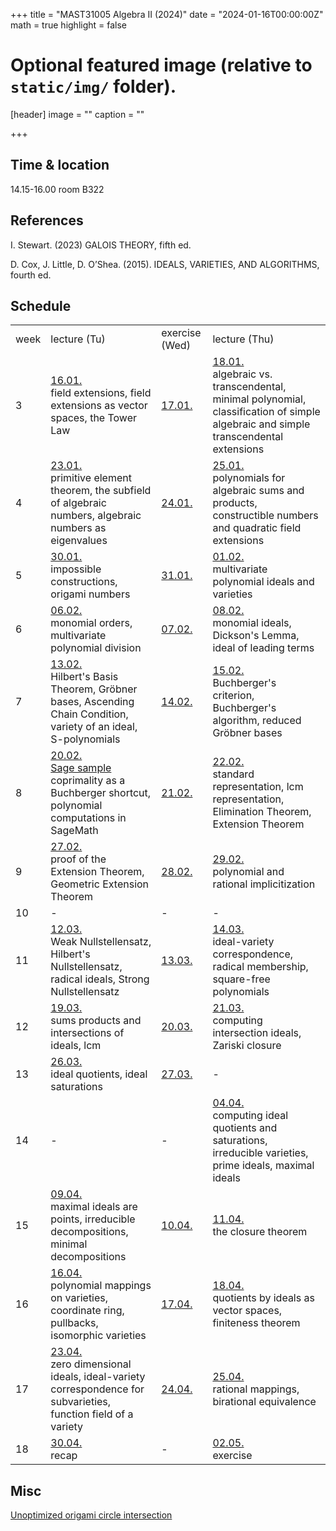 +++
title = "MAST31005 Algebra II (2024)"
date = "2024-01-16T00:00:00Z"
math = true
highlight = false

# Optional featured image (relative to `static/img/` folder).
[header]
image = ""
caption = ""

+++
## Time & location
14.15-16.00 room B322

## References
I. Stewart. (2023) GALOIS THEORY, fifth ed. 

D. Cox, J. Little, D. O’Shea. (2015). IDEALS, VARIETIES, AND ALGORITHMS, fourth ed.

## Schedule
<table>
<tr><td>week</td><td>lecture (Tu)</td><td>exercise (Wed)</td><td>lecture (Thu)</td></tr>
<tr><td>3</td>
<td><a href="lecture01.pdf">16.01.</a><br>field extensions, field extensions as vector spaces, the Tower Law</td>
<td><a href="exercise_0.pdf">17.01.</a></td>
<td><a href="lecture02.pdf">18.01.</a><br>algebraic vs. transcendental, minimal polynomial, classification of simple algebraic and simple transcendental extensions</td>
</tr>
<tr><td>4</td>
<td><a href="lecture03.pdf">23.01.</a><br>primitive element theorem, the subfield of algebraic numbers, algebraic numbers as eigenvalues</td>
<td><a href="exercise_1.pdf">24.01.</a></td>
<td><a href="lecture04.pdf">25.01.</a><br>polynomials for algebraic sums and products, constructible numbers and quadratic field extensions</td>
</tr>
<tr><td>5</td>
<td><a href="lecture05.pdf">30.01.</a><br>impossible constructions, origami numbers</td>
<td><a href="exercise_2.pdf">31.01.</a></td>
<td><a href="lecture06.pdf">01.02.</a><br>multivariate polynomial ideals and varieties</td>
</tr>
<tr><td>6</td>
<td><a href="lecture07.pdf">06.02.</a><br>monomial orders, multivariate polynomial division</td>
<td><a href="exercise_3.pdf">07.02.</a></td>
<td><a href="lecture08.pdf">08.02.</a><br>monomial ideals, Dickson's Lemma, ideal of leading terms</td>
</tr>
<tr><td>7</td>
<td><a href="lecture09.pdf">13.02.</a><br>Hilbert's Basis Theorem, Gröbner bases, Ascending Chain Condition, variety of an ideal, S-polynomials</td>
<td><a href="exercise_4.pdf">14.02.</a></td>
<td><a href="lecture10.pdf">15.02.</a><br>Buchberger's criterion, Buchberger's algorithm, reduced Gröbner bases</td>
</tr>
<tr><td>8</td>
<td><a href="lecture11.pdf">20.02.</a><br><a href="lecture11-sage-examples.html">Sage sample</a><br>coprimality as a Buchberger shortcut, polynomial computations in SageMath</td>
<td><a href="exercise_5.pdf">21.02.</a></td>
<td><a href="lecture12.pdf">22.02.</a><br>standard representation, lcm representation, Elimination Theorem, Extension Theorem</td>
</tr>
<tr><td>9</td>
<td><a href="lecture13.pdf">27.02.</a><br>proof of the Extension Theorem, Geometric Extension Theorem</td>
<td><a href="exercise_6.pdf">28.02.</a></td>
<td><a href="lecture14.pdf">29.02.</a><br>polynomial and rational implicitization</td>
</tr>
<tr><td>10</td>
<td>-</td>
<td>-</td>
<td>-</td>
</tr>
<tr><td>11</td>
<td><a href="lecture15.pdf">12.03.</a><br>Weak Nullstellensatz, Hilbert's Nullstellensatz, radical ideals, Strong Nullstellensatz</td>
<td><a href="exercise_7.pdf">13.03.</a></td>
<td><a href="lecture16.pdf">14.03.</a><br>ideal-variety correspondence, radical membership, square-free polynomials</td>
</tr>
<tr><td>12</td>
<td><a href="lecture17.pdf">19.03.</a><br>sums products and intersections of ideals, lcm</td>
<td><a href="exercise_8.pdf">20.03.</a></td>
<td><a href="lecture18.pdf">21.03.</a><br>computing intersection ideals, Zariski closure</td>
</tr>
<tr><td>13</td>
<td><a href="lecture19.pdf">26.03.</a><br>ideal quotients, ideal saturations</td>
<td><a href="exercise_9.pdf">27.03.</a></td>
<td>-</td>
</tr>
<tr><td>14</td>
<td>-</td>
<td>-</td>
<td><a href="lecture20.pdf">04.04.</a><br>computing ideal quotients and saturations, irreducible varieties, prime ideals, maximal ideals</td>
<tr><td>15</td>
<td><a href="lecture21.pdf">09.04.</a><br>maximal ideals are points, irreducible decompositions, minimal decompositions</td>
<td><a href="exercise_10.pdf">10.04.</a></td>
<td><a href="lecture22.pdf">11.04.</a><br>the closure theorem</td>
</tr>
<tr><td>16</td>
<td><a href="lecture23.pdf">16.04.</a><br>polynomial mappings on varieties, coordinate ring, pullbacks, isomorphic varieties</td>
<td><a href="exercise_11.pdf">17.04.</a></td>
<td><a href="lecture24.pdf">18.04.</a><br>quotients by ideals as vector spaces, finiteness theorem</td>
</tr>
<tr><td>17</td>
<td><a href="lecture25.pdf">23.04.</a><br>zero dimensional ideals, ideal-variety correspondence for subvarieties, function field of a variety</td>
<td><a href="exercise_12.pdf">24.04.</a></td>
<td><a href="lecture26.pdf">25.04.</a><br>rational mappings, birational equivalence</td>
</tr>
<tr><td>18</td>
<td><a href="lecture27.pdf">30.04.</a><br>recap</td>
<td>-</td>
<td><a href="exercise_13.pdf">02.05.</a><br>exercise</td>
</tr>
</table>

## Misc
[Unoptimized origami circle intersection](origamicircle.html)
